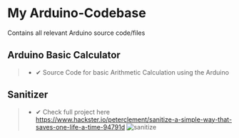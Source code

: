 # My Arduino-Codebase
Contains all relevant Arduino source code/files 

## Arduino Basic Calculator
> - ✔ Source Code for basic Arithmetic Calculation using the Arduino

## Sanitizer
> - ✔ Check full project here https://www.hackster.io/peterclement/sanitize-a-simple-way-that-saves-one-life-a-time-94791d
 ![sanitize](https://user-images.githubusercontent.com/61213263/132408281-c33f78a1-af5f-425d-af8e-983a4a20200f.jpg)


